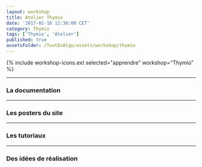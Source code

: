 ```yaml
---
layout: workshop
title: Atelier Thymio
date: '2017-01-10 11:30:00 CET'
category: Thymio
tags: ['Thymio', 'Atelier']
published: true
assetsFolder: /ToutEnAlgo/assets/workshop/thymio
---
```


{% include workshop-icons.ext selected="apprendre" workshop="Thymio" %}

---


### La documentation

---

### Les posters du site

---

### Les tutoriaux

---

### Des idées de réalisation
